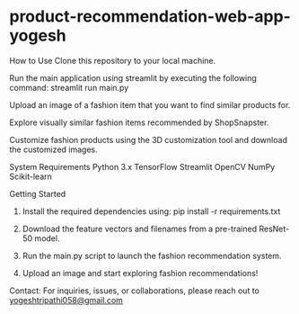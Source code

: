 # product-recommendation-web-app-yogesh

How to Use
Clone this repository to your local machine.

Run the main application using streamlit by executing the following command:
streamlit run main.py

Upload an image of a fashion item that you want to find similar products for.

Explore visually similar fashion items recommended by ShopSnapster.

Customize fashion products using the 3D customization tool and download the customized images.


System Requirements
Python 3.x
TensorFlow
Streamlit
OpenCV
NumPy
Scikit-learn


Getting Started
1. Install the required dependencies using:
   pip install -r requirements.txt
2. Download the feature vectors and filenames from a pre-trained ResNet-50 model.

3. Run the main.py script to launch the fashion recommendation system.

4. Upload an image and start exploring fashion recommendations!

Contact:
For inquiries, issues, or collaborations, please reach out to yogeshtripathi058@gmail.com
